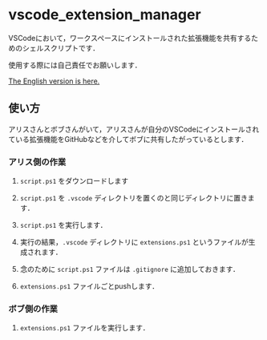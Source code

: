 # vscode_extension_manager

VSCodeにおいて，ワークスペースにインストールされた拡張機能を共有するためのシェルスクリプトです．

使用する際には自己責任でお願いします．

[The English version is here.](/README.md)


## 使い方

アリスさんとボブさんがいて，アリスさんが自分のVSCodeにインストールされている拡張機能をGitHubなどを介してボブに共有したがっているとします．

### アリス側の作業

1. `script.ps1` をダウンロードします

1. `script.ps1` を `.vscode` ディレクトリを置くのと同じディレクトリに置きます．

1. `script.ps1` を実行します．

1. 実行の結果，`.vscode` ディレクトリに `extensions.ps1` というファイルが生成されます．

1. 念のために `script.ps1` ファイルは `.gitignore` に追加しておきます．

1. `extensions.ps1` ファイルごとpushします．

### ボブ側の作業

1. `extensions.ps1` ファイルを実行します．
